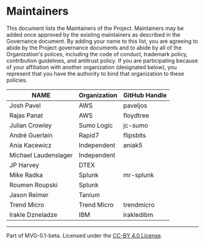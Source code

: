 # Maintainers

This document lists the Maintainers of the Project. Maintainers may be added once approved by the existing maintainers as described in the Governance document. By adding your name to this list, you are agreeing to abide by the Project governance documents and to abide by all of the Organization's polices, including the code of conduct, trademark policy, contribution guidelines, and antitrust policy. If you are participating because of your affiliation with another organization (designated below), you represent that you have the authority to bind that organization to these policies.

| **NAME** | **Organization** | **GitHub Handle** |
| --- | --- | -- |
| Josh Pavel | AWS | paveljos |
| Rajas Panat | AWS | floydtree |
| Julian Crowley | Sumo Logic | jc-sumo |
| André Guerlain | Rapid7 | flipsbits |
| Ania Kacewicz | Independent | aniak5 |
| Michael Laudenslager | Independent | |
| JP Harvey | DTEX | |
| Mike Radka | Splunk | mr-splunk |
| Roumen Roupski | Splunk | |
| Jason Reimer | Tanium | |
| Trend Micro | Trend Micro | trendmicro |
| Irakle Dzneladze | IBM | irakledibm |

---
Part of MVG-0.1-beta.
Licensed under the [CC-BY 4.0 License](https://creativecommons.org/licenses/by-sa/4.0/).
